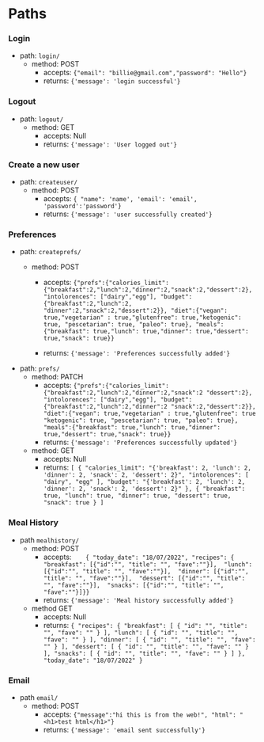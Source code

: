# Paths 

### Login
- path: `login/`
    - method: POST
        - accepts: `{"email": "billie@gmail.com","password": "Hello"}`
        - returns: `{'message': 'login successful'}`
### Logout
- path: `logout/`
    - method: GET
        - accepts: Null
        - returns: `{'message': 'User logged out'}`

### Create a new user
- path: `createuser/`
    - method: POST
        - accepts: `{ "name": 'name', 'email': 'email', 'password':'password'}`
        - returns: `{'message': 'user successfully created'}`
        <!-- update password/email  stretch goal -->
### Preferences
- path: `createprefs/`
    - method: POST

        - accepts: `{"prefs":{"calories_limit": {"breakfast":2,"lunch":2,"dinner":2,"snack":2,"dessert":2}, "intolorences": ["dairy","egg"], "budget": {"breakfast":2,"lunch":2, "dinner":2,"snack":2,"dessert":2}}, "diet":{"vegan": true,"vegetarian" : true,"glutenfree": true,"ketogenic": true, "pescetarian": true, "paleo": true}, "meals":{"breakfast": true,"lunch": true,"dinner": true,"dessert": true,"snack": true}}`

        - returns: `{'message': 'Preferences successfully added'}`
- path: `prefs/`
    - method: PATCH 
        - accepts: `{"prefs":{"calories_limit": {"breakfast":2,"lunch":2,"dinner":2,"snack":2 "dessert":2}, "intolorences": ["dairy","egg"], "budget": {"breakfast":2,"lunch":2,"dinner":2 "snack":2,"dessert":2}}, "diet":{"vegan": true,"vegetarian" : true,"glutenfree": true "ketogenic": true, "pescetarian": true, "paleo": true}, "meals":{"breakfast": true,"lunch": true,"dinner": true,"dessert": true,"snack": true}}`
        - returns: `{'message': 'Preferences successfully updated'}`
    - method: GET
        - accepts: Null
        - returns: `[
  {
    "calories_limit": "{'breakfast': 2, 'lunch': 2, 'dinner': 2, 'snack': 2, 'dessert': 2}",
    "intolorences": [
      "dairy",
      "egg"
    ],
    "budget": "{'breakfast': 2, 'lunch': 2, 'dinner': 2, 'snack': 2, 'dessert': 2}"
  },
  {
    "breakfast": true,
    "lunch": true,
    "dinner": true,
    "dessert": true,
    "snack": true
  }
]`


### Meal History
- path `mealhistory/`
    - method: POST
        - accepts:`    {
      "today_date": "18/07/2022",
      "recipes": {
        "breakfast": [{"id":"", "title": "", "fave":""}], 
         "lunch": [{"id":"", "title": "", "fave":""}], 
        "dinner": [{"id":"", "title": "", "fave":""}], 
         "dessert": [{"id":"", "title": "", "fave":""}], 
         "snacks": [{"id":"", "title": "", "fave":""}]}}`
        - returns: `{'message': 'Meal history successfully added'}`
    - method GET
        - accepts: Null
        - returns: `{
    "recipes": {
      "breakfast": [
        {
          "id": "",
          "title": "",
          "fave": ""
        }
      ],
      "lunch": [
        {
          "id": "",
          "title": "",
          "fave": ""
        }
      ],
      "dinner": [
        {
          "id": "",
          "title": "",
          "fave": ""
        }
      ],
      "dessert": [
        {
          "id": "",
          "title": "",
          "fave": ""
        }
      ],
      "snacks": [
        {
          "id": "",
          "title": "",
          "fave": ""
        }
      ]
    },
    "today_date": "18/07/2022"
  }`
        <!-- datetime to accept a string -->

### Email
- path `email/`
    - method: POST
        - accepts: `{"message":"hi this is from the web!",
"html": "<h1>test html</h1>"}`
        - returns: `{'message': 'email sent successfully'}`

